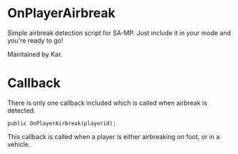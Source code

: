 OnPlayerAirbreak
===================

Simple airbreak detection script for SA-MP. Just include it in your mode and you're ready to go!

Maintained by Kar.

Callback
===================
There is only one callback included which is called when airbreak is detected.

```
public OnPlayerAirbreak(playerid);
```

This callback is called when a player is either airbreaking on foot, or in a vehicle.
